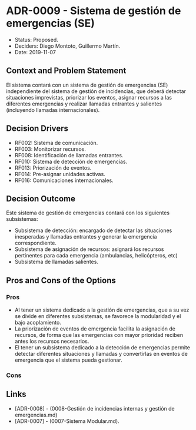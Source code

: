 # ADR-0009 - Sistema de gestión de emergencias (SE)

* Status: Proposed.
* Deciders: Diego Montoto, Guillermo Martín.
* Date: 2019-11-07

## Context and Problem Statement

El sistema contará con un sistema de gestión de emergencias (SE) independiente del sistema de gestión de incidencias, que deberá detectar situaciones imprevistas, priorizar los eventos, asignar recursos a las diferentes emergencias y realizar llamadas entrantes y salientes (incluyendo llamadas internacionales).


## Decision Drivers

* RF002: Sistema de comunicación.
* RF003: Monitorizar recursos.
* RF008: Identificación de llamadas entrantes.
* RF010: Sistema de detección de emergencias.
* RF013: Priorización de eventos.
* RF014: Pre-asignar unidades activas.
* RF016: Comunicaciones internacionales.

## Decision Outcome

Este sistema de gestión de emergencias contará con los siguientes subsistemas:
* Subsistema de detección: encargado de detectar las situaciones inesperadas y llamadas entrantes y generar la emergencia correspondiente.
* Subsistema de asignación de recursos: asignará los recursos pertinentes para cada emergencia (ambulancias, helicópteros, etc)
* Subsistema de llamadas salientes.

## Pros and Cons of the Options

### Pros

* Al tener un sistema dedicado a la gestión de emergencias, que a su vez se divide en diferentes subsistemas, se favorece la modularidad y el bajo acoplamiento.
* La priorización de eventos de emergencia facilita la asignación de recursos, de forma que las emergencias con mayor prioridad reciben antes los recursos necesarios.
* El tener un subsistema dedicado a la detección de emergencias permite detectar diferentes situaciones y llamadas y convertirlas en eventos de emergencia que el sistema pueda gestionar.

### Cons

## Links 
* [ADR-0008] - (0008-Gestión de incidencias internas y gestión de emergencias.md)
* [ADR-0007] - (0007-Sistema Modular.md).
